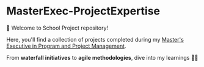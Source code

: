 # MasterExec-ProjectExpertise
👋 Welcome to School Project repository! 

Here, you'll find a collection of projects completed during my [Master's Executive in Program and Project Management](https://execed.iscte-iul.pt/en/executive-master-in-project-programme-management).

From **waterfall initiatives** to **agile methodologies**, dive into my learnings 👩‍🎓
